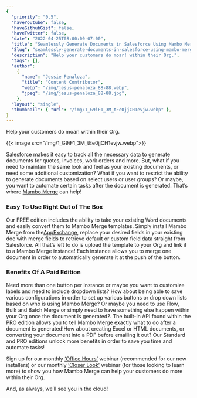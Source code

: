 ```yaml
---
{
  "priority": "0.5",
  "haveYoutube": false,
  "haveGithubGist": false,
  "haveTwitter": false,
  "date": "2022-04-25T08:00:00-07:00",
  "title": "Seamlessly Generate Documents in Salesforce Using Mambo Merge",
  "Slug": "seamlessly-generate-documents-in-salesforce-using-mambo-merge",
  "description": "Help your customers do moar! within their Org.",
  "tags": [],
  "author":
    {
      "name": "Jessie Penaloza",
      "title": "Content Contributor",
      "webp": "/img/jesus-penaloza_88-88.webp",
      "jpeg": "/img/jesus-penaloza_88-88.jpg",
    },
  "layout": "single",
  "thumbnail": { "url": "/img/1_G9iF1_3M_tEe0jjCH1evjw.webp" },
}
---
```


Help your customers do moar! within their Org.

{{< image src="/img/1_G9iF1_3M_tEe0jjCH1evjw.webp">}}

Salesforce makes it easy to track all the necessary data to generate documents for quotes, invoices, work orders and more. But, what if you need to maintain the same look and feel as your existing documents, or need some additional customization? What if you want to restrict the ability to generate documents based on select users or user groups? Or maybe, you want to automate certain tasks after the document is generated. That’s where [Mambo Merge](https://www.mambomerge.com/) can help!

### Easy To Use Right Out of The Box

Our FREE edition includes the ability to take your existing Word documents and easily convert them to Mambo Merge templates. Simply install Mambo Merge from the[AppExchange](https://appexchange.salesforce.com/appxListingDetail?listingId=a0N3u00000MBinOEAT), replace your desired fields in your existing doc with merge fields to retrieve default or custom field data straight from Salesforce. All that’s left to do is upload the template to your Org and link it to a Mambo Merge instance! Each instance allows you to merge one document in order to automatically generate it at the push of the button.

### Benefits Of A Paid Edition

Need more than one button per instance or maybe you want to customize labels and need to include dropdown lists? How about being able to save various configurations in order to set up various buttons or drop down lists based on who is using Mambo Merge? Or maybe you need to use Flow, Bulk and Batch Merge or simply need to have something else happen within your Org once the document is generated?. The built-in API found within the PRO edition allows you to tell Mambo Merge exactly what to do after a document is generated!How about creating Excel or HTML documents, or converting your document into a PDF before emailing it out? Our Standard and PRO editions unlock more benefits in order to save you time and automate tasks!

Sign up for our monthly [‘Office Hours’](https://events.mkpartners.com/MamboMergeOfficeHours) webinar (recommended for our new installers) or our monthly [‘Closer Look’](https://events.mkpartners.com/MamboMergeCloserLook) webinar (for those looking to learn more) to show you how Mambo Merge can help your customers do more within their Org.

And, as always, we’ll see you in the cloud!
